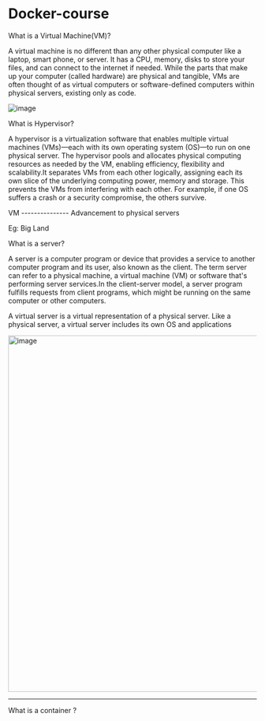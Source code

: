 # Docker-course

What is a Virtual Machine(VM)? 

A virtual machine is no different than any other physical computer like a laptop, smart phone, or server. It has a CPU, memory, disks to store your files, and can connect to the internet if needed. While the parts that make up your computer (called hardware) are physical and tangible, VMs are often thought of as virtual computers or software-defined computers within physical servers, existing only as code.

![image](https://github.com/user-attachments/assets/bcb2f9db-e491-4116-8a71-e036edb723ab)

What is Hypervisor?

A hypervisor is a virtualization software that enables multiple virtual machines (VMs)—each with its own operating system (OS)—to run on one physical server. The hypervisor pools and allocates physical computing resources as needed by the VM, enabling efficiency, flexibility and scalability.It separates VMs from each other logically, assigning each its own slice of the underlying computing power, memory and storage. This prevents the VMs from interfering with each other. For example, if one OS suffers a crash or a security compromise, the others survive.


VM --------------- Advancement to physical servers 

Eg: Big Land 

What is a server?

A server is a computer program or device that provides a service to another computer program and its user, also known as the client. The term server can refer to a physical machine, a virtual machine (VM) or software that's performing server services.In the client-server model, a server program fulfills requests from client programs, which might be running on the same computer or other computers.


A virtual server is a virtual representation of a physical server. Like a physical server, a virtual server includes its own OS and applications


<img width="722" alt="image" src="https://github.com/user-attachments/assets/bc97610d-88b2-4763-95ad-ea23e8df4d74" />

---------------------------------------------------------------------------------------------------------------------------------------------------------------------------------------
What is a container ?


















